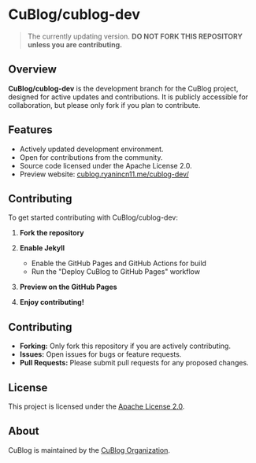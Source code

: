# CuBlog/cublog-dev
> The currently updating version. **DO NOT FORK THIS REPOSITORY unless you are contributing.**

## Overview

**CuBlog/cublog-dev** is the development branch for the CuBlog project, designed for active updates and contributions. It is publicly accessible for collaboration, but please only fork if you plan to contribute.

## Features

- Actively updated development environment.
- Open for contributions from the community.
- Source code licensed under the Apache License 2.0.
- Preview website: [cublog.ryanincn11.me/cublog-dev/](http://cublog.github.io/cublog-dev/)

## Contributing

To get started contributing with CuBlog/cublog-dev:

1. **Fork the repository**
2. **Enable Jekyll**  
   - Enable the GitHub Pages and GitHub Actions for build
   - Run the "Deploy CuBlog to GitHub Pages" workflow

3. **Preview on the GitHub Pages**  
4. **Enjoy contributing!**

## Contributing

- **Forking:** Only fork this repository if you are actively contributing.
- **Issues:** Open issues for bugs or feature requests.
- **Pull Requests:** Please submit pull requests for any proposed changes.

## License

This project is licensed under the [Apache License 2.0](LICENSE).

## About

CuBlog is maintained by the [CuBlog Organization](https://github.com/CuBlog).
